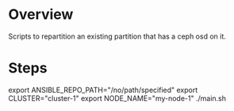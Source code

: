# Overview

Scripts to repartition an existing partition that has a ceph osd on it. 

# Steps

export ANSIBLE_REPO_PATH="/no/path/specified"
export CLUSTER="cluster-1"
export NODE_NAME="my-node-1"
./main.sh

